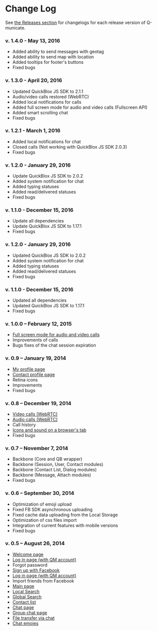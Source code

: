 # Change Log

See [the Releases section](https://github.com/QuickBlox/q-municate-web/releases) for changelogs for each release version of Q-municate.

### v. 1.4.0 - May 13, 2016
* Added ability to send messages with geotag
* Added ability to send map with location
* Added tooltips for footer's buttons
* Fixed bugs

### v. 1.3.0 - April 20, 2016
* Updated QuickBlox JS SDK to 2.1.1
* Audio/video calls restored (WebRTC)
* Added local notifications for calls
* Added full screen mode for audio and video calls (Fullscreen API)
* Added smart scrolling chat
* Fixed bugs

### v. 1.2.1 - March 1, 2016
* Added local notifications for chat
* Closed calls (Not working with QuickBlox JS SDK 2.0.3)
* Fixed bugs

### v. 1.2.0 - January 29, 2016
* Update QuickBlox JS SDK to 2.0.2
* Added system notification for chat
* Added typing statuses
* Added read/delivered statuses
* Fixed bugs

### v. 1.1.0 - December 15, 2016
* Update all dependencies
* Update QuickBlox JS SDK to 1.17.1
* Fixed bugs

### v. 1.2.0 - January 29, 2016
* Updated QuickBlox JS SDK to 2.0.2
* Added system notification for chat
* Added typing statuses
* Added read/delivered statuses
* Fixed bugs

### v. 1.1.0 - December 15, 2016
* Updated all dependencies
* Updated QuickBlox JS SDK to 1.17.1
* Fixed bugs

### v. 1.0.0 – February 12, 2015
* [Full screen mode for audio and video calls](#18-full-screen-mode-for-audio-and-video-calls)
* Improvements of calls
* Bugs fixes of the chat session expiration

### v. 0.9 – January 19, 2014
* [My profile page](#11-my-profile-page)
* [Сontact profile page](#12-contact-profile-page)
* Retina icons
* Improvements
* Fixed bugs

### v. 0.8 – December 19, 2014
* [Video calls (WebRTC)](#10-video-calls-webrtc)
* [Audio calls (WebRTC)](#9-audio-calls-webrtc)
* Call history
* [Icons and sound on a browser's tab](#17-icons-and-sound-on-a-browsers-tab)
* Fixed bugs

### v. 0.7 – November 7, 2014
* Backbone (Core and QB wrapper)
* Backbone (Session, User, Contact modules)
* Backbone (Contact List, Dialog modules)
* Backbone (Message, Attach modules)
* Fixed bugs

### v. 0.6 – September 30, 2014
* Optimization of emoji upload
* Fixed FB SDK asynchronous uploading
* Fixed cache data uploading from the Local Storage
* Optimization of css files import
* Integration of current features with mobile versions
* Fixed bugs

### v. 0.5 – August 26, 2014
* [Welcome page](#1-welcome-page)
* [Log in page (with QM account)](#4-log-in-page-with-qm-account)
* Forgot password
* [Sign up with Facebook](#3-sign-up-with-facebook)
* [Log in page (with QM account)](#4-log-in-page-with-qm-account)
* Import friends from Facebook
* [Main page](#5-main-page)
* [Local Search](#13-local-search)  
* [Global Search](#14-global-search)
* [Contact list](#6-contact-list)
* [Chat page](#7-chat-page)
* [Group chat page](#8-group-chat-page)
* [File transfer via chat](#15-file-transfer-via-chat)
* [Chat emojes](#16-chat-emojes)
